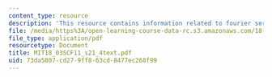```yaml
---
content_type: resource
description: 'This resource contains information related to fourier series: coefficients.'
file: /media/https%3A/open-learning-course-data-rc.s3.amazonaws.com/18-03sc-differential-equations-fall-2011/73da5807cd279ff863cd8477ec268f99_MIT18_03SCF11_s21_4text.pdf
file_type: application/pdf
resourcetype: Document
title: MIT18_03SCF11_s21_4text.pdf
uid: 73da5807-cd27-9ff8-63cd-8477ec268f99
---
```

